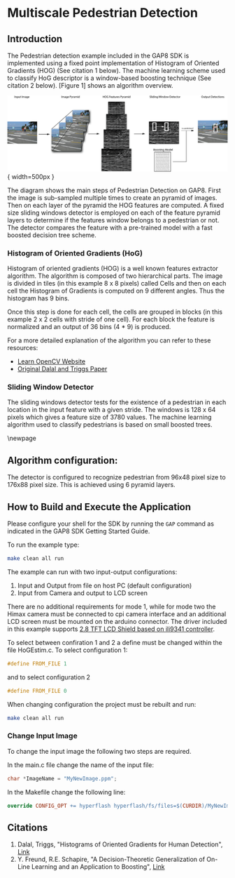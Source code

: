 # Multiscale Pedestrian Detection

## Introduction

The Pedestrian detection example included in the GAP8 SDK is implemented using a fixed point implementation of Histogram of Oriented Gradients (HOG) (See citation 1 below). The machine learning scheme used to classify HoG descriptor is a window-based boosting technique (See citation 2 below). [Figure 1] shows an algorithm overview.

![Figure 1 - Algorithm overview](./images/pedestrian_overview.png){ width=500px }

The diagram shows the main steps of Pedestrian Detection on GAP8. First the image is sub-sampled multiple times to create an pyramid of images. Then on each layer of the pyramid the HOG features are computed. A fixed size sliding windows detector is employed on each of the feature pyramid layers to determine if the features window belongs to a pedestrian or not. The detector compares the feature with a pre-trained model with a fast boosted decision tree scheme.

### Histogram of Oriented Gradients (HoG)

Histogram of oriented gradients (HOG) is a well known features extractor algorithm. The algorithm is composed of two hierarchical parts. The image is divided in tiles (in this example 8 x 8 pixels) called Cells and then on each cell the Histogram of Gradients is computed on 9 different angles. Thus the histogram has 9 bins.

Once this step is done for each cell, the cells are grouped in blocks (in this example 2 x 2 cells with stride of one cell). For each block the feature is normalized and an output of 36 bins (4 * 9) is produced.

For a more detailed explanation of the algorithm you can refer to these resources:

* [Learn OpenCV Website](https://www.learnopencv.com/histogram-of-oriented-gradients/)
* [Original Dalal and Triggs Paper](http://ieeexplore.ieee.org/document/1467360/)

### Sliding Window Detector

The sliding windows detector tests for the existence of a pedestrian in each location in the input feature with a given stride. The windows is 128 x 64 pixels which gives a feature size of 3780 values. The machine learning algorithm used to classify pedestrians is based on small boosted trees.

\newpage


## Algorithm configuration:

The detector is configured to recognize pedestrian from 96x48 pixel size to 176x88 pixel size. This is achieved using 6 pyramid layers.


## How to Build and Execute the Application

Please configure your shell for the SDK by running the `GAP` command as indicated in the GAP8 SDK Getting Started Guide.

To run the example type:

~~~~~sh
make clean all run
~~~~~


The example can run with two input-output configurations:

1.  Input and Output from file on host PC (default configuration)
2.  Input from Camera and output to LCD screen

There are no additional requirements for mode 1, while for mode two the Himax camera must be connected to cpi camera interface and an additional LCD screen must be mounted on the arduino connector. The driver included in this example supports [2.8 TFT LCD Shield based on ili9341 controller](https://www.adafruit.com/products/1947).

To select between confiration 1 and 2 a define must be changed within the file HoGEstim.c.
To select configuration 1:

~~~~~c
#define FROM_FILE 1
~~~~~
and to select configuration 2

~~~~~c
#define FROM_FILE 0
~~~~~

When changing configuration the project must be rebuilt and run:

~~~~~sh
make clean all run
~~~~~

### Change Input Image

To change the input image the following two steps are required.

In the main.c file change the name of the input file:

~~~~c
char *ImageName = "MyNewImage.ppm";
~~~~

In the Makefile change the following line:

~~~~Makefile
override CONFIG_OPT += hyperflash hyperflash/fs/files=$(CURDIR)/MyNewImage.ppm

~~~~

## Citations

1. Dalal, Triggs, "Histograms of Oriented Gradients for Human Detection",  [Link](https://www.google.fr/url?sa=t&rct=j&q=&esrc=s&source=web&cd=1&ved=0ahUKEwjY4JWW35jXAhVEOMAKHc7tDbkQFggqMAA&url=https%3A%2F%2Fhal.inria.fr%2Finria-00548512%2Fdocument%2F&usg=AOvVaw1O2xQKr0vIq4SsT-R30rK4)
2. Y. Freund, R.E. Schapire, "A Decision-Theoretic Generalization of On-Line Learning and an Application to Boosting",  [Link](https://www.google.fr/url?sa=t&rct=j&q=&esrc=s&source=web&cd=1&ved=0ahUKEwi8q7fI4ZjXAhXFXRoKHUYEDLUQFggqMAA&url=http%3A%2F%2Fwww.face-rec.org%2Falgorithms%2FBoosting-Ensemble%2Fdecision-theoretic_generalization.pdf&usg=AOvVaw0L8cuezqaEAoVdWJhXaxho)
